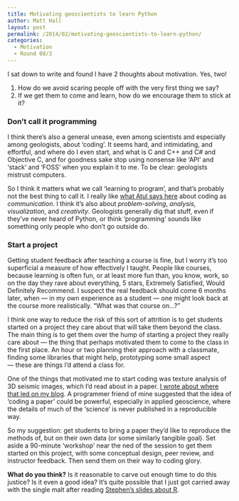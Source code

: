 ```yaml
---
title: Motivating geoscientists to learn Python
author: Matt Hall
layout: post
permalink: /2014/02/motivating-geoscientists-to-learn-python/
categories:
  - Motivation
  - Round 08/3
---
```

I sat down to write and found I have 2 thoughts about motivation. Yes, two!

1.  How do we avoid scaring people off with the very first thing we say?
2.  If we get them to come and learn, how do we encourage them to stick at it?

### Don&#8217;t call it programming

I think there&#8217;s also a general unease, even among scientists and especially among geologists, about &#8216;coding&#8217;. It seems hard, and intimidating, and effortful, and where do I even start, and what is C and C++ and C# and Objective C, and for goodness sake stop using nonsense like &#8216;API&#8217; and &#8216;stack&#8217; and &#8216;FOSS&#8217; when you explain it to me. To be clear: geologists mistrust computers.

So I think it matters what we call &#8216;learning to program&#8217;, and that&#8217;s probably not the best thing to call it. I really like [what Atul says here][1] about coding as *communication*. I think it&#8217;s also about *problem-solving*, *analysis*, *visualization*, and *creativity*. Geologists generally dig that stuff, even if they&#8217;ve never heard of Python, or think &#8216;programming&#8217; sounds like something only people who don&#8217;t go outside do. 

### Start a project

Getting student feedback after teaching a course is fine, but I worry it&#8217;s too superficial a measure of how effectively I taught. People like courses, because learning is often fun, or at least more fun than, you know, work, so on the day they rave about everything, 5 stars, Extremely Satisfied, Would Definitely Recommend. I suspect the real feedback should come 6 months later, when — in my own experience as a student — one might look back at the course more realistically. &#8220;What was that course on&#8230;?&#8221;

I think one way to reduce the risk of this sort of attrition is to get students started on a project they care about that will take them beyond the class. The main thing is to get them over the hump of starting a project they really care about — the thing that perhaps motivated them to come to the class in the first place. An hour or two planning their approach with a classmate, finding some libraries that might help, prototyping some small aspect — these are things I&#8217;d attend a class for. 

One of the things that motivated me to start coding was texture analysis of 3D seismic images, which I&#8217;d read about in a paper. [I wrote about where that led on my blog][2]. A programmer friend of mine suggested that the idea of &#8216;coding a paper&#8217; could be powerful, especially in applied geoscience, where the details of much of the &#8216;science&#8217; is never published in a reproducible way.

So my suggestion: get students to bring a paper they&#8217;d like to reproduce the methods of, but on their own data (or some similarly tangible goal). Set aside a 90-minute &#8216;workshop&#8217; near the ned of the session to get them started on this project, with some conceptual design, peer review, and instructor feedback. Then send them on their way to coding glory. 

**What do you think?** Is it reasonable to carve out enough time to do this justice? Is it even a good idea? It&#8217;s quite possible that I just got carried away with the single malt after reading [Stephen&#8217;s slides about R][3].

 [1]: http://www.toolness.com/wp/2013/12/clarifying-coding/
 [2]: http://www.agilegeoscience.com/journal/2012/12/21/seismic-texture-attributes-in-the-open-at-last.html
 [3]: http://teaching.software-carpentry.org/2014/02/21/motivating-biologists-who-need-to-do-stats-to-learn-and-use-r/